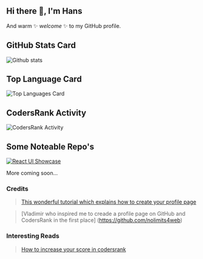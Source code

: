 ## Hi there 👋, I'm Hans

And warm ✨ _welcome_ ✨ to my GitHub profile.

## GitHub Stats Card

![Github stats](https://github-readme-stats.vercel.app/api?username=HansKre&theme=gotham&show_icons=true&count_private=true)

## Top Language Card

![Top Languages Card](https://github-readme-stats.vercel.app/api/top-langs/?username=HansKre&layout=compact)

## CodersRank Activity

![CodersRank Activity](https://cr-ss-service.azurewebsites.net/api/ScreenShot?widget=activity&username=HansKre)

## Some Noteable Repo's

[![React UI Showcase](https://github-readme-stats.vercel.app/api/pin/?username=HansKre&repo=personal-portfolio&show_owner=true)](https://github.com/HansKre/personal-portfolio)

More coming soon...

### Credits

> [This wonderful tutorial which explains how to create your profile page](https://medium.com/better-programming/3-steps-to-improve-your-github-overview-page-950c64d4d465)

> [Vladimir who inspired me to creade a profile page on GitHub and CodersRank in the first place] (https://github.com/nolimits4web)


### Interesting Reads

> [How to increase your score in codersrank](https://medium.com/@tibor.szantai/how-to-increase-your-score-in-codersrank-389cdde0c123)

<!--
- 🔭 I’m currently working on ...
- 🌱 I’m currently learning ...
- 👯 I’m looking to collaborate on ...
- 🤔 I’m looking for help with ...
- 💬 Ask me about ...
- 📫 How to reach me: ...
- 😄 Pronouns: ...
- ⚡ Fun fact: ...
-->
